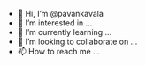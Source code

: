- 👋 Hi, I’m @pavankavala
- 👀 I’m interested in ...
- 🌱 I’m currently learning ...
- 💞️ I’m looking to collaborate on ...
- 📫 How to reach me ...

<!---
pavankavala/pavankavala is a ✨ special ✨ repository because its `README.md` (this file) appears on your GitHub profile.
You can click the Preview link to take a look at your changes.
--->
